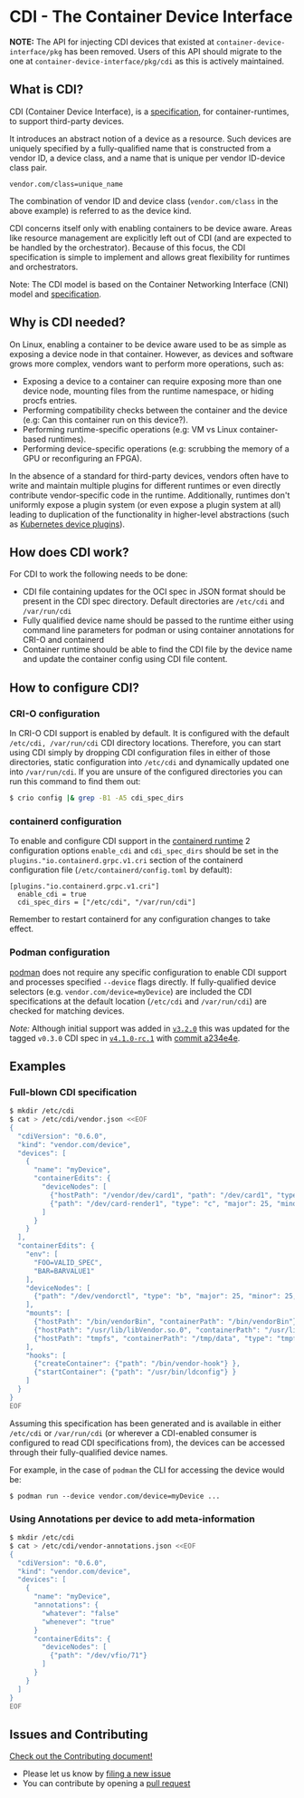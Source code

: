 # CDI - The Container Device Interface

**NOTE:** The API for injecting CDI devices that existed at `container-device-interface/pkg` has been removed. Users of this API should migrate to the one at `container-device-interface/pkg/cdi` as this is actively maintained.

## What is CDI?

CDI (Container Device Interface), is a [specification](SPEC.md), for container-runtimes, to support third-party devices.

It introduces an abstract notion of a device as a resource. Such devices are
uniquely specified by a fully-qualified name that is constructed from a vendor
ID, a device class, and a name that is unique per vendor ID-device class pair.

```
vendor.com/class=unique_name
```

The combination of vendor ID and device class (`vendor.com/class` in the above
example) is referred to as the device kind.

CDI concerns itself only with enabling containers to be device aware. Areas like
resource management are explicitly left out of CDI (and are expected to be
handled by the orchestrator). Because of this focus, the CDI specification is
simple to implement and allows great flexibility for runtimes and orchestrators.

Note: The CDI model is based on the Container Networking Interface (CNI) model
and [specification](https://github.com/containernetworking/cni/blob/main/SPEC.md).

## Why is CDI needed?

On Linux, enabling a container to be device aware used to be as simple as
exposing a device node in that container. However, as devices and software grows
more complex, vendors want to perform more operations, such as:

- Exposing a device to a container can require exposing more than one device
  node, mounting files from the runtime namespace, or hiding procfs entries.
- Performing compatibility checks between the container and the device (e.g: Can
  this container run on this device?).
- Performing runtime-specific operations (e.g: VM vs Linux container-based
  runtimes).
- Performing device-specific operations (e.g: scrubbing the memory of a GPU or
  reconfiguring an FPGA).

In the absence of a standard for third-party devices, vendors often have to
write and maintain multiple plugins for different runtimes or even directly
contribute vendor-specific code in the runtime. Additionally, runtimes don't
uniformly expose a plugin system (or even expose a plugin system at all) leading
to duplication of the functionality in higher-level abstractions (such as
[Kubernetes device plugins](https://kubernetes.io/docs/concepts/extend-kubernetes/compute-storage-net/device-plugins/)).

## How does CDI work?

For CDI to work the following needs to be done:

- CDI file containing updates for the OCI spec in JSON format should be present
  in the CDI spec directory. Default directories are `/etc/cdi` and
  `/var/run/cdi`
- Fully qualified device name should be passed to the runtime either using
  command line parameters for podman or using container annotations for CRI-O
  and containerd
- Container runtime should be able to find the CDI file by the device name and
  update the container config using CDI file content.

## How to configure CDI?

### CRI-O configuration

In CRI-O CDI support is enabled by default. It is configured with the default
`/etc/cdi, /var/run/cdi` CDI directory locations. Therefore, you can start using
CDI simply by dropping CDI configuration files in either of those directories,
static configuration into `/etc/cdi` and dynamically updated one into
`/var/run/cdi`. If you are unsure of the configured directories you can run this
command to find them out:

```bash
$ crio config |& grep -B1 -A5 cdi_spec_dirs
```

### containerd configuration

To enable and configure CDI support in the [containerd
runtime](https://github.com/containerd/containerd) 2 configuration options
`enable_cdi` and `cdi_spec_dirs` should be set in the
`plugins."io.containerd.grpc.v1.cri` section of the containerd configuration
file (`/etc/containerd/config.toml` by default):

```
[plugins."io.containerd.grpc.v1.cri"]
  enable_cdi = true
  cdi_spec_dirs = ["/etc/cdi", "/var/run/cdi"]
```

Remember to restart containerd for any configuration changes to take effect.
### Podman configuration

[podman](https://github.com/containers/podman) does not require any specific
configuration to enable CDI support and processes specified `--device` flags
directly. If fully-qualified device selectors (e.g.
`vendor.com/device=myDevice`) are included the CDI specifications at the default
location (`/etc/cdi` and `/var/run/cdi`) are checked for matching devices.

*Note:* Although initial support was added in
[`v3.2.0`](https://github.com/containers/podman/releases/tag/v3.2.0) this was
updated for the tagged `v0.3.0` CDI spec in
[`v4.1.0-rc.1`](https://github.com/containers/podman/releases/tag/v4.1.0-rc1)
with [commit
a234e4e](https://github.com/containers/podman/commit/a234e4e19662e172472877ce69523f4afea5c12e).

## Examples
### Full-blown CDI specification

```bash
$ mkdir /etc/cdi
$ cat > /etc/cdi/vendor.json <<EOF
{
  "cdiVersion": "0.6.0",
  "kind": "vendor.com/device",
  "devices": [
    {
      "name": "myDevice",
      "containerEdits": {
        "deviceNodes": [
          {"hostPath": "/vendor/dev/card1", "path": "/dev/card1", "type": "c", "major": 25, "minor": 25, "fileMode": 384, "permissions": "rw", "uid": 1000, "gid": 1000},
          {"path": "/dev/card-render1", "type": "c", "major": 25, "minor": 25, "fileMode": 384, "permissions": "rwm", "uid": 1000, "gid": 1000}
        ]
      }
    }
  ],
  "containerEdits": {
    "env": [
      "FOO=VALID_SPEC",
      "BAR=BARVALUE1"
    ],
    "deviceNodes": [
      {"path": "/dev/vendorctl", "type": "b", "major": 25, "minor": 25, "fileMode": 384, "permissions": "rw", "uid": 1000, "gid": 1000}
    ],
    "mounts": [
      {"hostPath": "/bin/vendorBin", "containerPath": "/bin/vendorBin"},
      {"hostPath": "/usr/lib/libVendor.so.0", "containerPath": "/usr/lib/libVendor.so.0"},
      {"hostPath": "tmpfs", "containerPath": "/tmp/data", "type": "tmpfs", "options": ["nosuid","strictatime","mode=755","size=65536k"]}
    ],
    "hooks": [
      {"createContainer": {"path": "/bin/vendor-hook"} },
      {"startContainer": {"path": "/usr/bin/ldconfig"} }
    ]
  }
}
EOF
```

Assuming this specification has been generated and is available in either
`/etc/cdi` or `/var/run/cdi` (or wherever a CDI-enabled consumer is configured
to read CDI specifications from), the devices can be accessed through their
fully-qualified device names.

For example, in the case of `podman` the CLI for accessing the device would be:
```
$ podman run --device vendor.com/device=myDevice ...
```

### Using Annotations per device to add meta-information

```bash
$ mkdir /etc/cdi
$ cat > /etc/cdi/vendor-annotations.json <<EOF
{
  "cdiVersion": "0.6.0",
  "kind": "vendor.com/device",
  "devices": [
    {
      "name": "myDevice",
      "annotations": {
        "whatever": "false"
        "whenever": "true"
      }
      "containerEdits": {
        "deviceNodes": [
          {"path": "/dev/vfio/71"}
        ]
      }
    }
  ]
}
EOF
```


## Issues and Contributing

[Check out the Contributing document!](CONTRIBUTING.md)

* Please let us know by [filing a new issue](https://github.com/cncf-tags/container-device-interface/issues/new)
* You can contribute by opening a [pull request](https://help.github.com/articles/using-pull-requests/)
